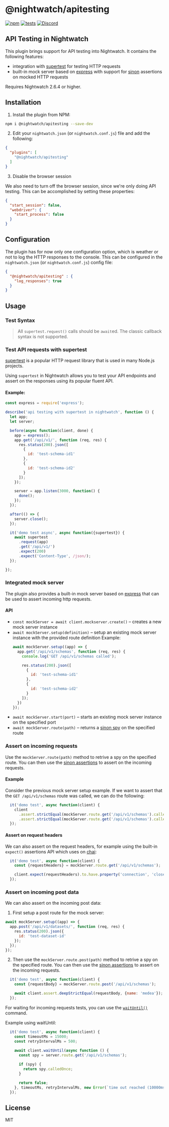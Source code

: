 # @nightwatch/apitesting

[![npm](https://img.shields.io/npm/v/@nightwatch/apitesting.svg)](https://www.npmjs.com/package/@nightwatch/apitesting)
[![tests](https://github.com/nightwatchjs/nightwatch-plugin-apitesting/actions/workflows/build.yml/badge.svg?branch=main)](https://github.com/nightwatchjs/nightwatch-plugin-apitesting/actions/workflows/build.yml)
[![Discord][discord-badge]][discord]

## API Testing in Nightwatch

This plugin brings support for API testing into Nightwatch. It contains the following features:
- integration with [supertest](https://www.npmjs.com/package/supertest) for testing HTTP requests
- built-in mock server based on [express](https://www.npmjs.com/package/express) with support for [sinon](https://www.npmjs.com/package/sinon) assertions on mocked HTTP requests  

Requires Nightwatch 2.6.4 or higher. 

## Installation

1) Install the plugin from NPM:

```sh
npm i @nightwatch/apitesting --save-dev
```

2) Edit your `nightwatch.json` (or `nightwatch.conf.js`) file and add the following:
 
```json
{
  "plugins": [
    "@nightwatch/apitesting"      
  ]
}
```

3) Disable the browser session

We also need to turn off the browser session, since we're only doing API testing. This can be accomplished by setting these properties:

```json
{
  "start_session": false,
  "webdriver": {
    "start_process": false
  }
}
```  

## Configuration

The plugin has for now only one configuration option, which is weather or not to log the HTTP responses to the console. This can be configured in the `nightwatch.json` (or `nightwatch.conf.js`) config file:

```json
{
  "@nightwatch/apitesting" : {
    "log_responses": true
  }
}
```

## Usage

### Test Syntax

> All `supertest.request()` calls should be `await`ed. The classic callback syntax is not supported.

### Test API requests with supertest
[supertest](https://www.npmjs.com/package/supertest) is a popular HTTP request library that is used in many Node.js projects. 

Using `supertest` in Nightwatch allows you to test your API endpoints and assert on the responses using its popular fluent API. 

#### Example:

```js
const express = require('express');

describe('api testing with supertest in nightwatch', function () {
  let app;
  let server;

  before(async function(client, done) {
    app = express();
    app.get('/api/v1/', function (req, res) {
      res.status(200).json([
        {
          id: 'test-schema-id1'
        },
        {
          id: 'test-schema-id2'
        }
      ]);
    });

    server = app.listen(3000, function() {
      done();
    });
  });

  after(() => {
    server.close();
  });

  it('demo test async', async function({supertest}) {
    await supertest
      .request(app)
      .get('/api/v1/')
      .expect(200)
      .expect('Content-Type', /json/);
  });

});
```

### Integrated mock server

The plugin also provides a built-in mock server based on [express](https://www.npmjs.com/package/express) that can be used to assert incoming http requests.

#### API
- `const mockServer = await client.mockserver.create()` – creates a new mock server instance
- `await mockServer.setup(definition)` – setup an existing mock server instance with the provided route definition
   Example:
    ```js
    await mockServer.setup((app) => {
      app.get('/api/v1/schemas', function (req, res) {
        console.log('GET /api/v1/schemas called');
  
        res.status(200).json([
          {
            id: 'test-schema-id1'
          },
          {
            id: 'test-schema-id2'
          }
        ]);
      })
    });
    ```
- `await mockServer.start(port)` – starts an existing mock server instance on the specified port
- `await mockServer.route(path)` – returns a [sinon spy](https://sinonjs.org/releases/latest/spies/) on the specified route

### Assert on incoming requests

Use the `mockServer.route(path)` method to retrive a spy on the specified route. You can then use the [sinon assertions](https://sinonjs.org/releases/latest/spies/#spyanonymous) to assert on the incoming requests. 

#### Example

Consider the previous mock server setup example. If we want to assert that the `GET /api/v1/schemas` route was called, we can do the following:

```js
  it('demo test', async function(client) {
    client
      .assert.strictEqual(mockServer.route.get('/api/v1/schemas').calledOnce, true, 'called once')
      .assert.strictEqual(mockServer.route.get('/api/v1/schemas').calledTwice, false);
  });
```

#### Assert on request headers

We can also assert on the request headers, for example using the built-in `expect()` assertions API which uses on [chai](https://www.chaijs.com/api/bdd/):

```js
  it('demo test', async function(client) {
    const {requestHeaders} = mockServer.route.get('/api/v1/schemas');

    client.expect(requestHeaders).to.have.property('connection', 'close');
  });
```

### Assert on incoming post data

We can also assert on the incoming post data: 

1) First setup a post route for the mock server:

```js
await mockServer.setup((app) => {
  app.post('/api/v1/datasets/', function (req, res) {
    res.status(200).json({
      id: 'test-dataset-id'
    });
  });
});
```

2) Then use the `mockServer.route.post(path)` method to retrive a spy on the specified route. You can then use the [sinon assertions](https://sinonjs.org/releases/latest/spies/#spyanonymous) to assert on the incoming requests. 

```js
  it('demo test', async function(client) {
    const {requestBody} = mockServer.route.post('/api/v1/schemas');

    await client.assert.deepStrictEqual(requestBody, {name: 'medea'});
  });
```

For waiting for incoming requests tests, you can use the [`waitUntil()`](https://nightwatchjs.org/api/waitUntil.html) command.

Example using waitUntil:
```js
  it('demo test', async function(client) {
    const timeoutMs = 15000;
    const retryIntervalMs = 500;
    
    await client.waitUntil(async function () {
      const spy = server.route.get('/api/v1/schemas');

      if (spy) {
        return spy.calledOnce;
      }

      return false;
    }, timeoutMs, retryIntervalMs, new Error(`time out reached (10000ms) while waiting for API call.`));  
  });
```


## License
MIT

[discord-badge]: https://img.shields.io/discord/618399631038218240.svg?color=7389D8&labelColor=6A7EC2&logo=discord&logoColor=ffffff&style=flat-square
[discord]: https://discord.gg/SN8Da2X
